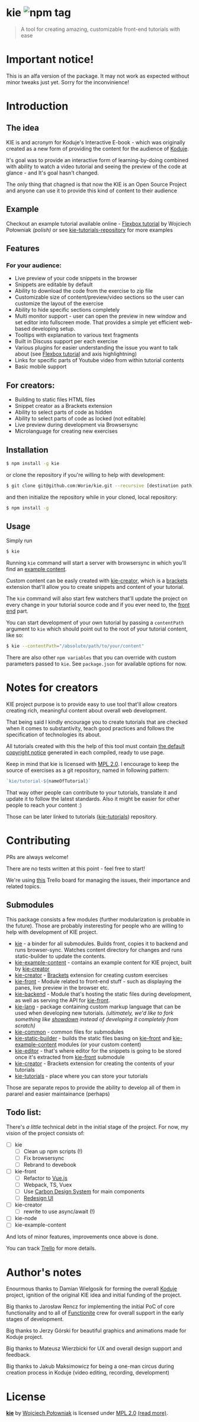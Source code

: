 # kie ![npm tag](https://badge.fury.io/js/kie.svg)
> A tool for creating amazing, customizable front-end tutorials with ease

# Important notice! 
This is an alfa version of the package. It may not work as expected without minor tweaks just yet. Sorry for the inconvinience!

# Introduction

## The idea

KIE is and acronym for Koduje's Interactive E-book - which was originally created as a new form of providing the content for the audience of [Koduje](http://kodu.je).

It's goal was to provide an interactive form of learning-by-doing combined with ability to watch a video tutorial and seeing the preview of the code at glance - and It's goal hasn't changed. 

The only thing that chagned is that now the KIE is an Open Source Project and anyone can use it to provide this kind of content to their audience

## Example 

Checkout an example tutorial available online - [Flexbox tutorial](http://kodu.je/flexbox/) by Wojciech Połowniak _(polish)_ or see [kie-tutorials-repository]() for more examples

## Features

### For your audience: 
* Live preview of your code snippets in the browser
* Snippets are editable by default
* Ability to download the code from the exercise to zip file
* Customizable size of content/preview/video sections so the user can customize the layout of the exercise
* Ability to hide specific sections completely
* Multi monitor support - user can open the preview in new window and set editor into fullscreen mode. That provides a simple yet efficient web-based developing setup.
* Tooltips with explanation to various text fragments
* Built in Discuss support per each exercise
* Various plugins for easier understanding the issue you want to talk about (see [Flexbox tutorial](http://kodu.je/flexbox/) and axis highlightning)
* Links for specific parts of Youtube video from within tutorial contents
* Basic mobile support

## For creators:
* Building to static files HTML files
* Snippet creator as a Brackets extension
* Ability to select parts of code as hidden
* Ability to select parts of code as locked (not editable)
* Live preview during development via Browsersync 
* Microlanguage for creating new exercises


## Installation
```bash
$ npm install -g kie
```

or clone the repository if you're willing to help with development: 

```bash
$ git clone git@github.com:Worie/kie.git --recursive [destination path]
``` 

and then initialize the repository while in your cloned, local repository: 

```bash
$ npm install -g
```

## Usage

Simply run 

```bash
$ kie
```

Running `kie` command will start a server with browsersync in which you'll find an [example content](https://github.com/Worie/kie-example-content). 

Custom content can be easly created with [kie-creator](https://github.com/Worie/kie-creator), which is a [brackets](https://github.com/adobe/brackets) extension that'll allow you to create snippets and content of your tutorial.

The `kie` command will also start few watchers that'll update the project on every change in your tutorial source code and if you ever need to, the [front end](https://github.com/Worie/kie-front) part.

You can start development of your own tutorial by passing a `contentPath` argument to `kie` which should point out to the root of your tutorial content, like so:

```bash
$ kie --contentPath="/absolute/path/to/your/content"
```



There are also other `npm variables` that you can override with custom parameters passed to `kie`. 
See `package.json` for available options for now.

# Notes for creators
KIE project purpose is to provide easy to use tool that'll allow creators creating rich, meaningful content about overall web development.

That being said I kindly encourage you to create tutorials that are checked when it comes to substantivity, teach good practices and follows the specification of technologies its about.

All tutorials created with this the help of this tool must contain [the default copyright notice]() generated in each compiled, ready to use page. 

Keep in mind that kie is licensed with [MPL 2.0](LICENSE). I encourage to keep the source of exercises as a git repository, named in following pattern: 

```js
`kie/tutorial-${nameOfTutorial}`
```

That way other people can contribute to your tutorials, translate it and update it to follow the latest standards. Also it might be easier for other people to reach your content :)

Those can be later linked to tutorials ([kie-tutorials](https://github.com/Worie/kie-tutorials)) repository.

# Contributing 

PRs are always welcome! 

There are no tests written at this point - feel free to start!

We're using [this](https://trello.com/b/TG6RRukj/dev-interactive-ebook) Trello board for managing the issues, their importance and related topics.

## Submodules
This package consists a few modules (further modularization is probable in the future). Those are probably insteresting for people who are willing to help with development of KIE project.

* [kie](https://github.com/Worie/kie) - a binder for all submodules. Builds front, copies it to backend and runs browser-sync. Watches content directory for changes and runs static-builder to update the contents. 
* [kie-example-content](https://github.com/Worie/kie-example-content) - contains an example content for KIE project, built by [kie-creator](https://github.com/Worie/kie-creator)
* [kie-creator](https://github.com/Worie/kie-creator) - [Brackets](https://github.com/adobe/brackets) extension for creating custom exercises
* [kie-front](https://github.com/Worie/kie-front) - Module related to front-end stuff - such as displaying the panes, live preview in the browser etc.
* [kie-backend](https://github.com/Worie/kie-backend) - Module that's hosting the static files during development, as well as serving the API for [kie-front](https://github.com/Worie/kie-front).
* [kie-lang](https://github.com/Worie/kie-lang) - package containing custom markup language that can be used when developing new tutorials. _(ultimately, we'd like to fork something like [showdown](https://github.com/showdownjs/showdown) instead of developing it completely from scratch)_
* [kie-common](https://github.com/Worie/kie-common) - common files for submodules 
* [kie-static-builder](https://github.com/Worie/kie-static-builder) - builds the static files basing on [kie-front](https://github.com/Worie/kie-front) and [kie-example-content](https://github.com/Worie/kie-example-content) modules (or your custom content)
* [kie-editor](https://github.com/Worie/kie-editor) - that's where editor for the snippets is going to be stored once it's extracted from [kie-front](https://github.com/Worie/kie-front) submodule
* [kie-creator](https://github.com/Worie/kie-creator) - Brackets extension for creating the contents of your tutorials
* [kie-tutorials](https://github.com/Worie/kie-tutorials) - place where you can store your tutorials


Those are separate repos to provide the ability to develop all of them in pararel and easier maintainance (perhaps)

## Todo list: 

There's _a little_ technical debt in the initial stage of the project. For now, my vision of the project consists of:

- [ ] kie 
    - [ ] Clean up npm scripts (!)
    - [ ] Fix browsersync
    - [ ] Rebrand to devebook
- [ ] kie-front
    - [ ] Refactor to [Vue.js](https://vuejs.org)
    - [ ] Webpack, TS, Vuex
    - [ ] Use [Carbon Design System](http://carbondesignsystem.com) for main components
    - [ ] [Redesign UI](https://shrtm.nu/6XfE)
- [ ] kie-creator 
    - [ ] rewrite to use async/await (!)
- [ ] kie-node 
- [ ] kie-example-content

And lots of minor features, improvements once above is done.

You can track [Trello](https://trello.com/b/TG6RRukj/dev-interactive-ebook) for more details.

# Author's notes

Enourmous thanks to Damian Wielgosik for forming the overall [Koduje](http://kodu.je) project, ignition of the original KIE idea and initial funding of the project.

Big thanks to Jarosław Rencz for implementing the initial PoC of core functionality and to all of [Functionite](http://functionite.com) crew for overall support in the early stages of development.

Big thanks to Jerzy Górski for beautiful graphics and animations made for Koduje project.

Big thanks to Mateusz Wierzbicki for UX and overall design support and feedback.

Big thanks to Jakub Maksimowicz for being a one-man circus during creation process in Koduje (video editing, recording, development)

# License 

**[kie](https://github.com/worie/kie)** by [Wojciech Połowniak](https://twitter.com/wopolow) is licensed under [MPL 2.0](LICENSE) [(read more)](https://www.mozilla.org/en-US/MPL/2.0/FAQ/).
